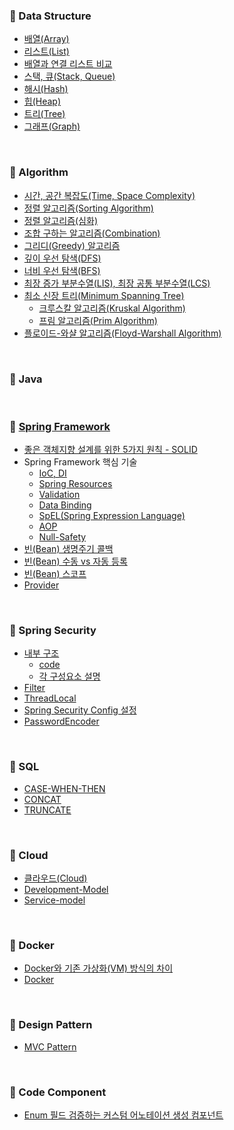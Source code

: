 ### 📌 Data Structure
- [배열(Array)](https://github.com/bangjaeyoung/TIL/blob/main/Data%20Structure/%EB%B0%B0%EC%97%B4(Array).md)
- [리스트(List)](https://github.com/bangjaeyoung/TIL/blob/main/Data%20Structure/%EB%A6%AC%EC%8A%A4%ED%8A%B8(List).md)
- [배열과 연결 리스트 비교](https://github.com/bangjaeyoung/TIL/blob/main/Data%20Structure/%EB%B0%B0%EC%97%B4%EA%B3%BC%20%EC%97%B0%EA%B2%B0%20%EB%A6%AC%EC%8A%A4%ED%8A%B8%20%EB%B9%84%EA%B5%90.md)
- [스택, 큐(Stack, Queue)](https://github.com/bangjaeyoung/TIL/blob/main/Data%20Structure/%EC%8A%A4%ED%83%9D,%20%ED%81%90(Stack,%20Queue).md)
- [해시(Hash)](https://github.com/bangjaeyoung/TIL/blob/main/Data%20Structure/%ED%95%B4%EC%8B%9C(Hash).md)
- [힙(Heap)](https://github.com/bangjaeyoung/TIL/blob/main/Data%20Structure/%ED%9E%99(Heap).md)
- [트리(Tree)](https://github.com/bangjaeyoung/TIL/blob/main/Data%20Structure/%ED%8A%B8%EB%A6%AC(Tree).md)
- [그래프(Graph)](https://github.com/bangjaeyoung/TIL/blob/main/Data%20Structure/%EA%B7%B8%EB%9E%98%ED%94%84(graph).md)

<br>

### 📌 Algorithm
- [시간, 공간 복잡도(Time, Space Complexity)](https://github.com/bangjaeyoung/TIL/blob/main/Algorithm/%EC%8B%9C%EA%B0%84%EB%B3%B5%EC%9E%A1%EB%8F%84_%EA%B3%B5%EA%B0%84%EB%B3%B5%EC%9E%A1%EB%8F%84.md)
- [정렬 알고리즘(Sorting Algorithm)](https://github.com/bangjaeyoung/TIL/blob/main/Algorithm/%EC%A0%95%EB%A0%AC%20%EC%95%8C%EA%B3%A0%EB%A6%AC%EC%A6%98.md)
- [정렬 알고리즘(심화)](https://github.com/bangjaeyoung/TIL/blob/main/Algorithm/%EC%A0%95%EB%A0%AC%20%EC%95%8C%EA%B3%A0%EB%A6%AC%EC%A6%98(%EC%8B%AC%ED%99%94).md)
- [조합 구하는 알고리즘(Combination)](https://github.com/bangjaeyoung/TIL/blob/main/Algorithm/%EC%A1%B0%ED%95%A9%20%EA%B5%AC%ED%95%98%EB%8A%94%20%EC%95%8C%EA%B3%A0%EB%A6%AC%EC%A6%98.md)
- [그리디(Greedy) 알고리즘](https://github.com/bangjaeyoung/TIL/blob/main/Algorithm/%EA%B7%B8%EB%A6%AC%EB%94%94(Greedy).md)
- [깊이 우선 탐색(DFS)](https://github.com/bangjaeyoung/TIL/blob/main/Algorithm/%EA%B9%8A%EC%9D%B4%20%EC%9A%B0%EC%84%A0%20%ED%83%90%EC%83%89(DFS).md)
- [너비 우선 탐색(BFS)](https://github.com/bangjaeyoung/TIL/blob/main/Algorithm/%EB%84%88%EB%B9%84%20%EC%9A%B0%EC%84%A0%20%ED%83%90%EC%83%89(BFS).md)
- [최장 증가 부분수열(LIS), 최장 공통 부분수열(LCS)](https://github.com/bangjaeyoung/TIL/blob/main/Algorithm/LIS%2C%20LCS.md)
- [최소 신장 트리(Minimum Spanning Tree)](https://github.com/bangjaeyoung/TIL/blob/main/Algorithm/%EC%B5%9C%EC%86%8C%20%EC%8B%A0%EC%9E%A5%20%ED%8A%B8%EB%A6%AC(Minimum%20Spanning%20Tree).md)
  - [크루스칼 알고리즘(Kruskal Algorithm)](https://github.com/bangjaeyoung/TIL/blob/main/Algorithm/Kruskal%20Algorithm.md)
  - [프림 알고리즘(Prim Algorithm)](https://github.com/bangjaeyoung/TIL/blob/main/Algorithm/Prim%20Algorithm.md)
- [플로이드-와샬 알고리즘(Floyd-Warshall Algorithm)](https://github.com/bangjaeyoung/TIL/blob/main/Algorithm/%ED%94%8C%EB%A1%9C%EC%9D%B4%EB%93%9C-%EC%9B%8C%EC%85%9C%20%EC%95%8C%EA%B3%A0%EB%A6%AC%EC%A6%98.md)

<br>

### 📌 Java

<br>

### 📌 [Spring Framework](https://github.com/bangjaeyoung/TIL/blob/main/Spring%20Framework/Basic.md)
- [좋은 객체지향 설계를 위한 5가지 원칙 - SOLID](https://github.com/bangjaeyoung/TIL/blob/main/Spring%20Framework/SOLID.md)
- Spring Framework 핵심 기술
  - [IoC, DI](https://github.com/bangjaeyoung/TIL/blob/main/Spring%20Framework/Core/IoC%20Container%2C%20DI.md)
  - [Spring Resources](https://github.com/bangjaeyoung/TIL/blob/main/Spring%20Framework/Core/Spring%20Resource.md)
  - [Validation](https://github.com/bangjaeyoung/TIL/blob/main/Spring%20Framework/Core/Validation.md)
  - [Data Binding](https://github.com/bangjaeyoung/TIL/blob/main/Spring%20Framework/Core/Data%20Binding.md)
  - [SpEL(Spring Expression Language)](https://github.com/bangjaeyoung/TIL/blob/main/Spring%20Framework/Core/SpEL(Spring%20Expression%20Language).md)
  - [AOP](https://github.com/bangjaeyoung/TIL/blob/main/Spring%20Framework/Core/AOP(Aspect%20Oriented%20Programming).md)
  - [Null-Safety](https://github.com/bangjaeyoung/TIL/blob/main/Spring%20Framework/Core/Null%20Safety.md)
- [빈(Bean) 생명주기 콜백](https://github.com/bangjaeyoung/TIL/blob/main/Spring%20Framework/%EB%B9%88%20%EC%83%9D%EB%AA%85%EC%A3%BC%EA%B8%B0%20%EC%BD%9C%EB%B0%B1.md)
- [빈(Bean) 수동 vs 자동 등록](https://github.com/bangjaeyoung/TIL/blob/main/Spring%20Framework/%EB%B9%88%20%EC%88%98%EB%8F%99%20vs%20%EC%9E%90%EB%8F%99%20%EB%93%B1%EB%A1%9D.md)
- [빈(Bean) 스코프](https://github.com/bangjaeyoung/TIL/blob/main/Spring%20Framework/%EB%B9%88%20%EC%8A%A4%EC%BD%94%ED%94%84.md)
- [Provider](https://github.com/bangjaeyoung/TIL/blob/main/Spring%20Framework/Provider.md)

<br>

### 📌 Spring Security
- [내부 구조](https://github.com/bangjaeyoung/TIL/blob/main/Spring%20Framework/Security/%EB%82%B4%EB%B6%80%20%EA%B5%AC%EC%A1%B0/spring%20security%20%EB%82%B4%EB%B6%80%20%EA%B5%AC%EC%A1%B0.png)
  - [code](https://github.com/bangjaeyoung/TIL/blob/main/Spring%20Framework/Security/%EB%82%B4%EB%B6%80%20%EA%B5%AC%EC%A1%B0/code.java)
  - [각 구성요소 설명](https://github.com/bangjaeyoung/TIL/blob/main/Spring%20Framework/Security/%EB%82%B4%EB%B6%80%20%EA%B5%AC%EC%A1%B0/%EA%B0%81%20%EA%B5%AC%EC%84%B1%EC%9A%94%EC%86%8C%20%EC%84%A4%EB%AA%85.md)
- [Filter](https://github.com/bangjaeyoung/TIL/blob/main/Spring%20Framework/Security/Filter.md)
- [ThreadLocal](https://github.com/bangjaeyoung/TIL/blob/main/Spring%20Framework/Security/ThreadLocal.md)
- [Spring Security Config 설정](https://github.com/bangjaeyoung/TIL/blob/main/Spring%20Framework/Security/Spring%20Security%20Config%20%EC%84%A4%EC%A0%95.md)
- [PasswordEncoder](https://github.com/bangjaeyoung/TIL/blob/main/Spring%20Framework/Security/PasswordEncoder.md)

<br>

### 📌 SQL
- [CASE-WHEN-THEN](https://github.com/bangjaeyoung/TIL/blob/main/SQL/CASE_WHEN_THEN.md)
- [CONCAT](https://github.com/bangjaeyoung/TIL/blob/main/SQL/CONCAT.md)
- [TRUNCATE](https://github.com/bangjaeyoung/TIL/blob/main/SQL/TRUNCATE.md)

<br>

### 📌 Cloud
- [클라우드(Cloud)](https://github.com/bangjaeyoung/TIL/blob/main/Cloud/cloud.md)
- [Development-Model](https://github.com/bangjaeyoung/TIL/blob/main/Cloud/developmenet%20model%20-%20cloud.md)
- [Service-model](https://github.com/bangjaeyoung/TIL/blob/main/Cloud/service%20model%20-%20cloud.md)

<br>

### 📌 Docker
- [Docker와 기존 가상화(VM) 방식의 차이](https://github.com/bangjaeyoung/TIL/blob/main/Docker/docker-vm-diff-img.md)
- [Docker](https://github.com/bangjaeyoung/TIL/blob/main/Docker/docker-beginner.md)

</br>

### 📌 Design Pattern
- [MVC Pattern](https://github.com/bangjaeyoung/TIL/blob/main/Design%20Pattern/MVC%20Pattern.md)

<br>

### 📌 Code Component
- [Enum 필드 검증하는 커스텀 어노테이션 생성 컴포넌트](https://github.com/bangjaeyoung/TIL/blob/main/Code%20Component/enum%20%ED%95%84%EB%93%9C%20%EA%B2%80%EC%A6%9D%ED%95%98%EB%8A%94%20%EC%BB%A4%EC%8A%A4%ED%85%80%20%EC%96%B4%EB%85%B8%ED%85%8C%EC%9D%B4%EC%85%98%20%EC%83%9D%EC%84%B1.md)

